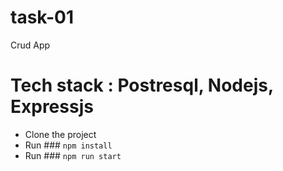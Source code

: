 # task-01
Crud App

# Tech stack : Postresql, Nodejs, Expressjs
- Clone the project
- Run ### `npm install`
- Run ### `npm run start`


